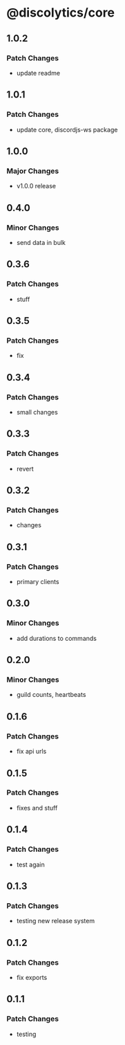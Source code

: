# @discolytics/core

## 1.0.2

### Patch Changes

- update readme

## 1.0.1

### Patch Changes

- update core, discordjs-ws package

## 1.0.0

### Major Changes

- v1.0.0 release

## 0.4.0

### Minor Changes

- send data in bulk

## 0.3.6

### Patch Changes

- stuff

## 0.3.5

### Patch Changes

- fix

## 0.3.4

### Patch Changes

- small changes

## 0.3.3

### Patch Changes

- revert

## 0.3.2

### Patch Changes

- changes

## 0.3.1

### Patch Changes

- primary clients

## 0.3.0

### Minor Changes

- add durations to commands

## 0.2.0

### Minor Changes

- guild counts, heartbeats

## 0.1.6

### Patch Changes

- fix api urls

## 0.1.5

### Patch Changes

- fixes and stuff

## 0.1.4

### Patch Changes

- test again

## 0.1.3

### Patch Changes

- testing new release system

## 0.1.2

### Patch Changes

- fix exports

## 0.1.1

### Patch Changes

- testing
